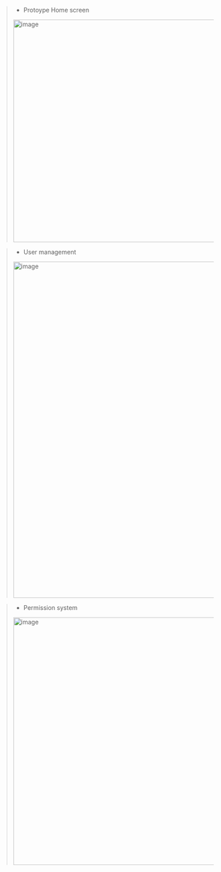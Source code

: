 > - Protoype Home screen
> <img width="921" height="515" alt="image" src="https://github.com/user-attachments/assets/c7d3afdc-51da-4438-a94a-73fc8bfaff94" />

> - User management
> <img width="1264" height="778" alt="image" src="https://github.com/user-attachments/assets/61252696-8e9e-4233-9625-54c9b439eec9" />


> - Permission system
> <img width="542" height="573" alt="image" src="https://github.com/user-attachments/assets/9b3cf6b9-c85a-4ec3-ad6d-c14934ec68ff" />

